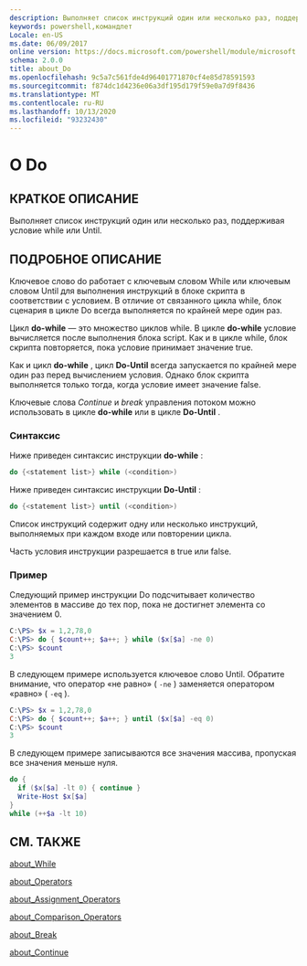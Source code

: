 ```yaml
---
description: Выполняет список инструкций один или несколько раз, поддерживая условие while или Until.
keywords: powershell,командлет
Locale: en-US
ms.date: 06/09/2017
online version: https://docs.microsoft.com/powershell/module/microsoft.powershell.core/about/about_do?view=powershell-5.1&WT.mc_id=ps-gethelp
schema: 2.0.0
title: about_Do
ms.openlocfilehash: 9c5a7c561fde4d96401771870cf4e85d78591593
ms.sourcegitcommit: f874dc1d4236e06a3df195d179f59e0a7d9f8436
ms.translationtype: MT
ms.contentlocale: ru-RU
ms.lasthandoff: 10/13/2020
ms.locfileid: "93232430"
---
```

# <a name="about-do"></a>О Do

## <a name="short-description"></a>КРАТКОЕ ОПИСАНИЕ

Выполняет список инструкций один или несколько раз, поддерживая условие while или Until.

## <a name="long-description"></a>ПОДРОБНОЕ ОПИСАНИЕ

Ключевое слово do работает с ключевым словом While или ключевым словом Until для выполнения инструкций в блоке скрипта в соответствии с условием. В отличие от связанного цикла while, блок сценария в цикле Do всегда выполняется по крайней мере один раз.

Цикл **do-while** — это множество циклов while. В цикле **do-while** условие вычисляется после выполнения блока script. Как и в цикле while, блок скрипта повторяется, пока условие принимает значение true.

Как и цикл **do-while** , цикл **Do-Until** всегда запускается по крайней мере один раз перед вычислением условия. Однако блок скрипта выполняется только тогда, когда условие имеет значение false.

Ключевые слова *Continue* и *break* управления потоком можно использовать в цикле **do-while** или в цикле **Do-Until** .

### <a name="syntax"></a>Синтаксис

Ниже приведен синтаксис инструкции **do-while** :

```powershell
do {<statement list>} while (<condition>)
```

Ниже приведен синтаксис инструкции **Do-Until** :

```powershell
do {<statement list>} until (<condition>)
```

Список инструкций содержит одну или несколько инструкций, выполняемых при каждом входе или повторении цикла.

Часть условия инструкции разрешается в true или false.

### <a name="example"></a>Пример

Следующий пример инструкции Do подсчитывает количество элементов в массиве до тех пор, пока не достигнет элемента со значением 0.

```powershell
C:\PS> $x = 1,2,78,0
C:\PS> do { $count++; $a++; } while ($x[$a] -ne 0)
C:\PS> $count
3
```

В следующем примере используется ключевое слово Until. Обратите внимание, что оператор «не равно» ( `-ne` ) заменяется оператором «равно» ( `-eq` ).

```powershell
C:\PS> $x = 1,2,78,0
C:\PS> do { $count++; $a++; } until ($x[$a] -eq 0)
C:\PS> $count
3
```

В следующем примере записываются все значения массива, пропуская все значения меньше нуля.

```powershell
do {
  if ($x[$a] -lt 0) { continue }
  Write-Host $x[$a]
}
while (++$a -lt 10)
```

## <a name="see-also"></a>СМ. ТАКЖЕ

[about_While](about_While.md)

[about_Operators](about_Operators.md)

[about_Assignment_Operators](about_Assignment_Operators.md)

[about_Comparison_Operators](about_Comparison_Operators.md)

[about_Break](about_Break.md)

[about_Continue](about_Continue.md)
